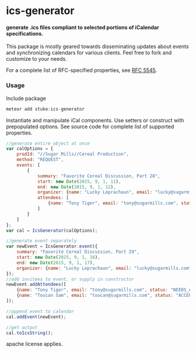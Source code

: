 # ics-generator

#### generate .ics files compliant to selected portions of iCalendar specifications.
This package is mostly geared towards disseminating updates about events and synchronizing calendars for various clients. Feel free to fork and customize to your needs.

For a complete list of RFC-specified properties, see [RFC 5545](https://tools.ietf.org/html/rfc5545#section-8.3.2).

### Usage
Include package
```javascript
meteor add stuke:ics-generator
```

Instantiate and manipulate iCal components. Use setters or construct with prepopulated options. See source code for complete list of supported properties.
```javascript
//generate entire object at once
var calOptions = {
	prodId: "//Sugar Mills//Cereal Production",
	method: "REQUEST",
	events: [
		{
			summary: "Favorite Cereal Discussion, Part 28",
			start: new Date(2015, 9, 1, 11),
			end: new Date(2015, 9, 1, 12),
			organizer: {name: "Lucky Leprachaun", email: "lucky@sugarmills.com"},
			attendees: [
				{name: "Tony Tiger", email: "tony@sugarmills.com", status: "NEEDS_ACTION"}
			]
		}
	]
};
var cal = IcsGenerator(calOptions);

//generate event separately
var newEvent = IcsGenerator.event({
	summary: "Favorite Cereal Discussion, Part 29",
	start: new Date(2015, 9, 1, 16),
	end: new Date(2015, 9, 1, 17),
	organizer: {name: "Lucky Leprachaun", email: "lucky@sugarmills.com"}
});
//add invitees to event, or supply in constructor
newEvent.addAttendees([
	{name: "Tony Tiger", email: "tony@sugarmills.com", status: "NEEDS_ACTION"},
	{name: "Toucan Sam", email: "toucan@sugarmills.com", status: "ACCEPTED"}
]);

//append event to calendar
cal.addEvent(newEvent);

//get output
cal.toIcsString();


```

apache license applies.
